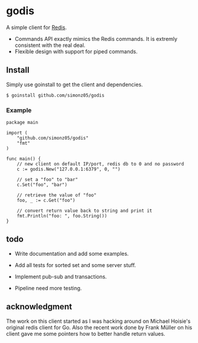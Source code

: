 # godis

A simple client for [Redis](http://redis.io).

* Commands API exactly mimics the Redis commands. It is extremly consistent with
  the real deal.
* Flexible design with support for piped commands.

## Install

Simply use goinstall to get the client and dependencies.

    $ goinstall github.com/simonz05/godis

### Example

    package main

    import (
        "github.com/simonz05/godis"
        "fmt"
    )

    func main() {
        // new client on default IP/port, redis db to 0 and no password
        c := godis.New("127.0.0.1:6379", 0, "") 

        // set a "foo" to "bar" 
        c.Set("foo", "bar")

        // retrieve the value of "foo"
        foo, _ := c.Get("foo")

        // convert return value back to string and print it
        fmt.Println("foo: ", foo.String())
    }

## todo

* Write documentation and add some examples.

* Add all tests for sorted set and some server stuff.

* Implement pub-sub and transactions.

* Pipeline need more testing.

## acknowledgment

The work on this client started as I was hacking around on Michael Hoisie's
original redis client for Go. Also the recent work done by Frank Müller on his
client gave me some pointers how to better handle return values. 
